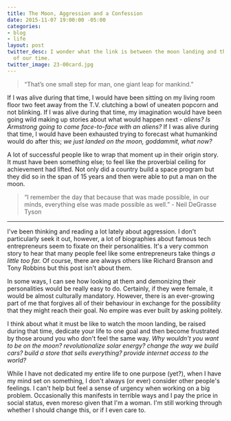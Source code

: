 ```yaml
---
title: The Moon, Aggression and a Confession
date: 2015-11-07 19:00:00 -05:00
categories:
- blog
- life
layout: post
twitter_desc: I wonder what the link is between the moon landing and the current entrepreneurs
  of our time.
twitter_image: 23-00card.jpg
---
```


<blockquote class="large">
	<p>&ldquo;That&rsquo;s one small step for man, one giant leap for mankind.&rdquo;</p>
</blockquote>

If I was alive during that time, I would have been sitting on my living room floor two feet away from the T.V. clutching a bowl of uneaten popcorn and not blinking. If I was alive during that time, my imagination would have been going wild making up stories about what would happen next - <em>aliens? Is Armstrong going to come face-to-face with an aliens?</em> If I was alive during that time, I would have been exhausted trying to forecast what humankind would do after this; <em>we just landed on the moon, goddammit, what now?</em>

A lot of successful people like to wrap that moment up in their origin story. It must have been something else; to feel like the proverbial ceiling for achievement had lifted. Not only did a country build a space program but they did so in the span of 15 years and then were able to put a man on the moon.

<blockquote>
	<p>&ldquo;I remember the day that because that was made possible, in our minds, everything else was made possible as well.&rdquo; - Neil DeGrasse Tyson</p>
</blockquote>

<hr class="small">

I've been thinking and reading a lot lately about aggression. I don't particularly seek it out, however, a lot of biographies about famous tech entrepreneurs seem to fixate on their personalities. It's a very common story to hear that many people feel like some entrepreneurs take things <em>a little too far.</em> Of course, there are always others like Richard Branson and Tony Robbins but this post isn't about them.

In some ways, I can see how looking at them and demonizing their personalities would be really easy to do. Certainly, if they were female, it would be almost culturally mandatory. However, there is an ever-growing part of me that forgives all of their behaviour in exchange for the possibility that they might reach their goal. No empire was ever built by asking politely.

I think about what it must be like to watch the moon landing, be raised during that time, dedicate your life to one goal and then become frustrated by those around you who don't feel the same way. <em>Why wouldn't you want to be on the moon? revolutionalize solar energy? change the way we build cars? build a store that sells everything? provide internet access to the world?</em>

While I have not dedicated my entire life to one purpose (yet?), when I have my mind set on something, I don't always (or ever) consider other people's feelings. I can't help but feel a sense of urgency when working on a big problem. Occasionally this manifests in terrible ways and I pay the price in social status, even moreso given that I'm a woman. I'm still working through whether I should change this, or if I even care to.